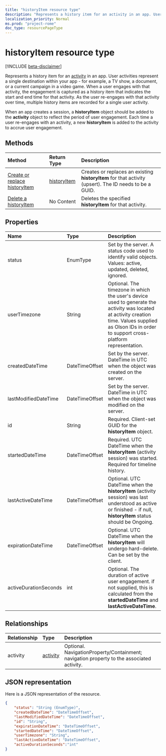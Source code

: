 ```yaml
---
title: "historyItem resource type"
description: "Represents a history item for an activity in an app. User activities represent a single destination within your app - for example, a TV show, a document, or a current campaign in a video game. When a user engages with that activity, the engagement is captured as a history item that indicates the start and end time for that activity. As the user re-engages with that activity over time, multiple history items are recorded for a single user activity."
localization_priority: Normal
ms.prod: "project-rome"
doc_type: resourcePageType
---
```


# historyItem resource type

[!INCLUDE [beta-disclaimer](../../includes/beta-disclaimer.md)]

Represents a history item for an [activity](projectrome-activity.md) in an app. User activities represent a single destination within your app - for example, a TV show, a document, or a current campaign in a video game. When a user engages with that activity, the engagement is captured as a history item that indicates the start and end time for that activity. As the user re-engages with that activity over time, multiple history items are recorded for a single user activity.

When an app creates a session, a **historyItem** object should be added to the **activity** object to reflect the period of user engagement. Each time a user re-engages with an activity, a new **historyItem** is added to the activity to accrue user engagement.

## Methods

|Method | Return Type | Description|
|:------|:------------|:-----------|
|[Create or replace historyItem](../api/projectrome-put-historyitem.md) | [historyItem](projectrome-historyitem.md) | Creates or replaces an existing **historyItem** for that activity (upsert). The ID needs to be a GUID.|
|[Delete a historyItem](../api/projectrome-delete-historyitem.md) | No Content | Deletes the specified **historyItem** for that activity.|

## Properties

|Name | Type | Description|
|:----|:-----|:-----------|
|status | EnumType | Set by the server. A status code used to identify valid objects. Values: active, updated, deleted, ignored.|
|userTimezone | String | Optional. The timezone in which the user's device used to generate the activity was located at activity creation time. Values supplied as Olson IDs in order to support cross-platform representation.|
|createdDateTime | DateTimeOffset | Set by the server. DateTime in UTC when the object was created on the server.|
|lastModifiedDateTime | DateTimeOffset | Set by the server. DateTime in UTC when the object was modified on the server.|
|id | String | Required. Client-set GUID for the **historyItem** object.|
|startedDateTime | DateTimeOffset | Required. UTC DateTime when the **historyItem** (activity session) was started. Required for timeline history.|
|lastActiveDateTime | DateTimeOffset | Optional. UTC DateTime when the **historyItem** (activity session) was last understood as active or finished - if null, **historyItem** status should be Ongoing.|
|expirationDateTime | DateTimeOffset | Optional. UTC DateTime when the **historyItem** will undergo hard-delete. Can be set by the client.|
|activeDurationSeconds | int | Optional. The duration of active user engagement. if not supplied, this is calculated from the **startedDateTime** and **lastActiveDateTime**.|

## Relationships

|Relationship | Type | Description|
|:------------|:-----|:-----------|
|activity| [activity](../resources/projectrome-activity.md) | Optional. NavigationProperty/Containment; navigation property to the associated activity.|

## JSON representation

Here is a JSON representation of the resource.

<!-- {
  "blockType": "resource",
  "optionalProperties": [
    "userTimezone",
    "lastActiveDateTime",
    "activeDurationSeconds"
  ],
  "@odata.type": "microsoft.graph.historyItem"
}-->

```json
{
    "status": "String (EnumType)",
    "createdDateTime": "DateTimeOffset",
    "lastModifiedDateTime": "DateTimeOffset",
    "id": "String",
    "expirationDateTime": "DateTimeOffset",
    "startedDateTime": "DateTimeOffset",
    "userTimezone": "String",
    "lastActiveDateTime": "DateTimeOffset",
    "activeDurationSeconds":"int"
}
```

<!-- uuid: 8fcb5dbc-d5aa-4681-8e31-b001d5168d79
2017-06-07 14:57:30 UTC -->
<!--
{
  "type": "#page.annotation",
  "description": "historyitem resource",
  "keywords": "",
  "section": "documentation",
  "tocPath": "",
  "suppressions": [
    "Error: /api-reference/beta/resources/projectrome-historyitem.md:\r\n      Exception processing links.\r\n    System.ArgumentException: Link Definition was null. Link text: !INCLUDE [beta-disclaimer](../../includes/beta-disclaimer.md)\r\n      at ApiDoctor.Validation.DocFile.get_LinkDestinations()\r\n      at ApiDoctor.Validation.DocSet.ValidateLinks(Boolean includeWarnings, String[] relativePathForFiles, IssueLogger issues, Boolean requireFilenameCaseMatch, Boolean printOrphanedFiles)"
  ]
}
-->

